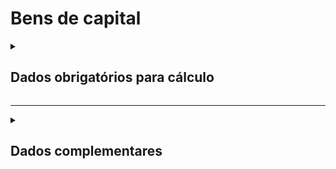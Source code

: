 # Bens de capital

<details>
  <summary><strong><h2>Dados obrigatórios para cálculo</strong></summary>

|Campo no Supabase	|Valores GHG|
|---|---|
`categoria_de_emissoes`|_BENS DE CAPITAL_|
|`date`|Data|
|`escopo`|Escopo|
|[id_bens_capital](https://github.com/ZNIT-Tech/documentation/blob/main/Lista%20de%20Bens%20de%20Capital.md)|ID da tabela de bens de capital|
|`quant`|Peso do produto _(t ou kg)_|
|`un`|Unidade de medida do peso _(t ou kg)_|
|`*fator_de_emisso_bruto`|*Fator de emissão bruto|
|`*fator_correcao_do_fator_emissao`|*Fator de correção de fator de emissao|
|`*fator_conv_un_medida`|*Fator de conversar de unidade de medida|

<sub><em>Obs.: *Valor não obrigatórios, inserir apenas caso possua</em></sub>

</details>

---

<details>
  <summary><h2><strong>Dados complementares</strong></summary>

|Campo no Supabase|Valor|
|---|---|
|`cnpj_fornecedor`|CNPJ Fornecedor|
|`nome_fornecedor`|Nome Fornecedor|
`numero_do_documento`|Chave da NFe|
`natureza_da_operao`|Natureza da operação|
`cdigo_do_produto`|Codigo produto|
`ncm`|NCM|
`peso_nf`|Peso|
`endereco_do_experdidor`|Endereço do remetente|
`endereco_do_destinatrio`|Endereço do destinatário|


</details>
